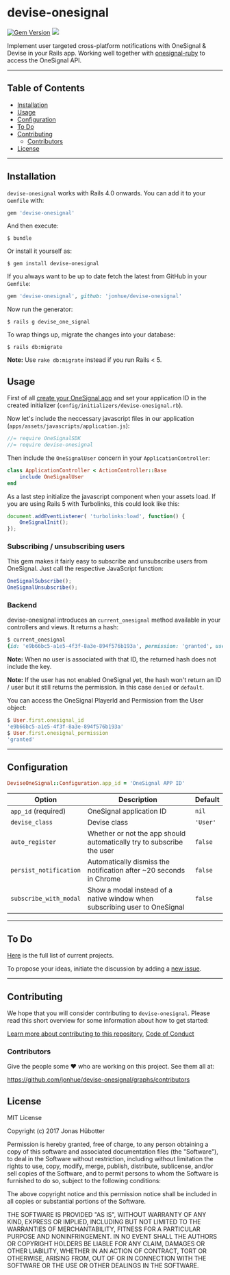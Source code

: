 # devise-onesignal

[![Gem Version](https://badge.fury.io/rb/devise-onesignal.svg)](https://badge.fury.io/rb/devise-onesignal) <img src="https://travis-ci.org/jonhue/devise-onesignal.svg?branch=master" />

Implement user targeted cross-platform notifications with OneSignal & Devise in your Rails app. Working well together with [onesignal-ruby](https://github.com/tbalthazar/onesignal-ruby) to access the OneSignal API.

---

## Table of Contents

* [Installation](#installation)
* [Usage](#usage)
* [Configuration](#configuration)
* [To Do](#to-do)
* [Contributing](#contributing)
    * [Contributors](#contributors)
* [License](#license)

---

## Installation

`devise-onesignal` works with Rails 4.0 onwards. You can add it to your `Gemfile` with:

```ruby
gem 'devise-onesignal'
```

And then execute:

    $ bundle

Or install it yourself as:

    $ gem install devise-onesignal

If you always want to be up to date fetch the latest from GitHub in your `Gemfile`:

```ruby
gem 'devise-onesignal', github: 'jonhue/devise-onesignal'
```

Now run the generator:

    $ rails g devise_one_signal

To wrap things up, migrate the changes into your database:

    $ rails db:migrate

**Note:** Use `rake db:migrate` instead if you run Rails < 5.

## Usage

First of all [create your OneSignal app](https://onesignal.com) and set your application ID in the created initializer (`config/initializers/devise-onesignal.rb`).

Now let's include the neccessary javascript files in our application (`apps/assets/javascripts/application.js`):

```js
//= require OneSignalSDK
//= require devise-onesignal
```

Then include the `OneSignalUser` concern in your `ApplicationController`:

```ruby
class ApplicationController < ActionController::Base
    include OneSignalUser
end
```

As a last step initialize the javascript component when your assets load. If you are using Rails 5 with Turbolinks, this could look like this:

```js
document.addEventListener( 'turbolinks:load', function() {
    OneSignalInit();
});
```

### Subscribing / unsubscribing users

This gem makes it fairly easy to subscribe and unsubscribe users from OneSignal. Just call the respective JavaScript function:

```js
OneSignalSubscribe();
OneSignalUnsubscribe();
```

### Backend

devise-onesignal introduces an `current_onesignal` method available in your controllers and views. It returns a hash:

```ruby
$ current_onesignal
{id: 'e9b66bc5-a1e5-4f3f-8a3e-894f576b193a', permission: 'granted', user: UserObject}
```

**Note:** When no user is associated with that ID, the returned hash does not include the key.

**Note:** If the user has not enabled OneSignal yet, the hash won't return an ID / user but it still returns the permission. In this case `denied` or `default`.

You can access the OneSignal PlayerId and Permission from the User object:

```ruby
$ User.first.onesignal_id
'e9b66bc5-a1e5-4f3f-8a3e-894f576b193a'
$ User.first.onesignal_permission
'granted'
```

---

## Configuration

```ruby
DeviseOneSignal::Configuration.app_id = 'OneSignal APP ID'
```

| Option                 | Description                                                                | Default  |
| ---------------------- | -------------------------------------------------------------------------- | -------- |
| `app_id` (required)    | OneSignal application ID                                                   | `nil`    |
| `devise_class`         | Devise class                                                               | `'User'` |
| `auto_register`        | Whether or not the app should automatically try to subscribe the user      | `false`  |
| `persist_notification` | Automatically dismiss the notification after ~20 seconds in Chrome         | `false`  |
| `subscribe_with_modal` | Show a modal instead of a native window when subscribing user to OneSignal | `false`  |

---

## To Do

[Here](https://github.com/jonhue/devise-onesignal/projects/1) is the full list of current projects.

To propose your ideas, initiate the discussion by adding a [new issue](https://github.com/jonhue/devise-onesignal/issues/new).

---

## Contributing

We hope that you will consider contributing to `devise-onesignal`. Please read this short overview for some information about how to get started:

[Learn more about contributing to this repository](https://github.com/jonhue/devise-onesignal/blob/master/CONTRIBUTING.md), [Code of Conduct](https://github.com/jonhue/devise-onesignal/blob/master/CODE_OF_CONDUCT.md)

### Contributors

Give the people some :heart: who are working on this project. See them all at:

https://github.com/jonhue/devise-onesignal/graphs/contributors

## License

MIT License

Copyright (c) 2017 Jonas Hübotter

Permission is hereby granted, free of charge, to any person obtaining a copy
of this software and associated documentation files (the "Software"), to deal
in the Software without restriction, including without limitation the rights
to use, copy, modify, merge, publish, distribute, sublicense, and/or sell
copies of the Software, and to permit persons to whom the Software is
furnished to do so, subject to the following conditions:

The above copyright notice and this permission notice shall be included in all
copies or substantial portions of the Software.

THE SOFTWARE IS PROVIDED "AS IS", WITHOUT WARRANTY OF ANY KIND, EXPRESS OR
IMPLIED, INCLUDING BUT NOT LIMITED TO THE WARRANTIES OF MERCHANTABILITY,
FITNESS FOR A PARTICULAR PURPOSE AND NONINFRINGEMENT. IN NO EVENT SHALL THE
AUTHORS OR COPYRIGHT HOLDERS BE LIABLE FOR ANY CLAIM, DAMAGES OR OTHER
LIABILITY, WHETHER IN AN ACTION OF CONTRACT, TORT OR OTHERWISE, ARISING FROM,
OUT OF OR IN CONNECTION WITH THE SOFTWARE OR THE USE OR OTHER DEALINGS IN THE
SOFTWARE.
